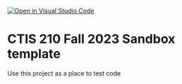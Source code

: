 [![Open in Visual Studio Code](https://classroom.github.com/assets/open-in-vscode-718a45dd9cf7e7f842a935f5ebbe5719a5e09af4491e668f4dbf3b35d5cca122.svg)](https://classroom.github.com/online_ide?assignment_repo_id=11762691&assignment_repo_type=AssignmentRepo)
# CTIS 210 Fall 2023 Sandbox template

Use this project as a place to test code
